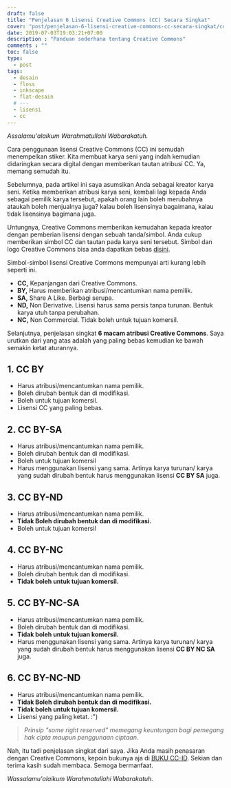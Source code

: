 ```yaml
---
draft: false
title: "Penjelasan 6 Lisensi Creative Commons (CC) Secara Singkat"
cover: "post/penjelasan-6-lisensi-creative-commons-cc-secara-singkat/cover.webp"
date: 2019-07-03T19:03:21+07:00
description : "Panduan sederhana tentang Creative Commons"
comments : ""
toc: false
type:
  - post
tags:
  - desain
  - floss
  - inkscape
  - flat-desain
  # ---
  - lisensi
  - cc
---
```


*Assalamu'alaikum Warahmatullahi Wabarakatuh.*

Cara penggunaan lisensi Creative Commons (CC) ini semudah menempelkan stiker. Kita membuat karya seni yang indah kemudian didaringkan secara digital dengan memberikan tautan atribusi CC. Ya, memang semudah itu.

<!--more-->

Sebelumnya, pada artikel ini saya asumsikan Anda sebagai kreator karya seni. Ketika memberikan atribusi karya seni, kembali lagi kepada Anda sebagai pemilik karya tersebut, apakah orang lain boleh merubahnya ataukah boleh menjualnya juga? kalau boleh lisensinya bagaimana, kalau tidak lisensinya bagimana juga.

Untungnya, Creative Commons memberikan kemudahan kepada kreator dengan pemberian lisensi dengan sebuah tanda/simbol. Anda cukup memberikan simbol CC dan tautan pada karya seni tersebut. Simbol dan logo Creative Commons bisa anda dapatkan bebas [disini](https://www.creative-commons.org/about/downloads/).

Simbol-simbol lisensi Creative Commons mempunyai arti kurang lebih seperti ini.

* **CC,** Kepanjangan dari Creative Commons.
* **BY,** Harus memberikan atribusi/mencantumkan nama pemilik.
* **SA,** Share A Like. Berbagi serupa.
* **ND,** Non Derivative. Lisensi harus sama persis tanpa turunan. Bentuk karya utuh tanpa perubahan.
* **NC,** Non Commercial. Tidak boleh untuk tujuan komersil.

Selanjutnya, penjelasan singkat **6 macam atribusi Creative Commons**. Saya urutkan dari yang atas adalah yang paling bebas kemudian ke bawah semakin ketat aturannya.

## **1. CC BY**

* Harus atribusi/mencantumkan nama pemilik.
* Boleh dirubah bentuk dan di modifikasi.
* Boleh untuk tujuan komersil.
* Lisensi CC yang paling bebas.

## **2. CC BY-SA**

* Harus atribusi/mencantumkan nama pemilik.
* Boleh dirubah bentuk dan di modifikasi.
* Boleh untuk tujuan komersil
* Harus menggunakan lisensi yang sama. Artinya karya turunan/ karya yang sudah dirubah bentuk harus menggunakan lisensi **CC BY SA** juga.

## **3. CC BY-ND**

* Harus atribusi/mencantumkan nama pemilik.
* **Tidak Boleh dirubah bentuk dan di modifikasi.**
* Boleh untuk tujuan komersil

## **4. CC BY-NC**

* Harus atribusi/mencantumkan nama pemilik.
* Boleh dirubah bentuk dan di modifikasi.
* **Tidak boleh untuk tujuan komersil.**

## **5. CC BY-NC-SA**

* Harus atribusi/mencantumkan nama pemilik.
* Boleh dirubah bentuk dan di modifikasi.
* **Tidak boleh untuk tujuan komersil.**
* Harus menggunakan lisensi yang sama. Artinya karya turunan/ karya yang sudah dirubah bentuk harus menggunakan lisensi **CC BY NC SA** juga.

## **6. CC BY-NC-ND**

* Harus atribusi/mencantumkan nama pemilik.
* **Tidak Boleh dirubah bentuk dan di modifikasi.**
* **Tidak boleh untuk tujuan komersil.**
* Lisensi yang paling ketat. :")

> *Prinsip "some right reserved" memegang keuntungan bagi pemegang hak cipta maupun penggunaan ciptaan.*

Nah, itu tadi penjelasan singkat dari saya. Jika Anda masih penasaran dengan Creative Commons, kepoin bukunya aja di [BUKU CC-ID]. Sekian dan terima kasih sudah membaca. Semoga bermanfaat.

*Wassalamu'alaikum Warahmatullahi Wabarakatuh.*

[BUKU CC-ID]:https://bit.ly/madewithccID
[Wikimedia]:https://www.wikkimedia.org/
